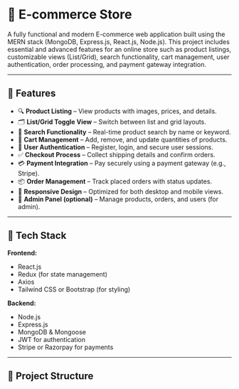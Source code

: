 # 🛒 E-commerce Store

A fully functional and modern E-commerce web application built using the MERN stack (MongoDB, Express.js, React.js, Node.js). This project includes essential and advanced features for an online store such as product listings, customizable views (List/Grid), search functionality, cart management, user authentication, order processing, and payment gateway integration.

---

## 🚀 Features

- 🔍 **Product Listing** – View products with images, prices, and details.
- 🗂️ **List/Grid Toggle View** – Switch between list and grid layouts.
- 🔎 **Search Functionality** – Real-time product search by name or keyword.
- 🛒 **Cart Management** – Add, remove, and update quantities of products.
- 👤 **User Authentication** – Register, login, and secure user sessions.
- ✅ **Checkout Process** – Collect shipping details and confirm orders.
- 💳 **Payment Integration** – Pay securely using a payment gateway (e.g., Stripe).
- 📦 **Order Management** – Track placed orders with status updates.
- 📱 **Responsive Design** – Optimized for both desktop and mobile views.
- 🔐 **Admin Panel (optional)** – Manage products, orders, and users (for admin).

---

## 🧰 Tech Stack

**Frontend:**
- React.js
- Redux (for state management)
- Axios
- Tailwind CSS or Bootstrap (for styling)

**Backend:**
- Node.js
- Express.js
- MongoDB & Mongoose
- JWT for authentication
- Stripe or Razorpay for payments

---

## 📂 Project Structure

